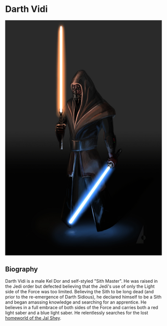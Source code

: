 # Darth Vidi
![Darth Vidi](../.image/darth_vidi.jpg)
## Biography
Darth Vidi is a male Kel Dor and self-styled "Sith Master". He was raised in the Jedi order but defected believing
that the Jedi's use of only the Light side of the Force was too limited. Believing the Sith to be long dead (and prior
to the re-emergence of Darth Sidious), he declared himself to be a Sith and began amassing knowledge and searching for
an apprentice. He believes in a full embrace of both sides of the Force and carries both a red light saber and a blue
light saber. He relentlessly searches for the lost [homeworld of the Jal Shey](../../locations/jal_shey.md).
